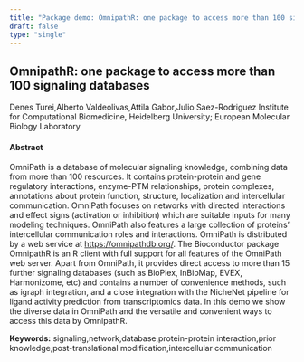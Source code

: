 ```yaml
---
title: "Package demo: OmnipathR: one package to access more than 100 signaling databases"
draft: false
type: "single"
---
```


## OmnipathR: one package to access more than 100 signaling databases
Denes Turei,Alberto Valdeolivas,Attila Gabor,Julio Saez-Rodriguez
Institute for Computational Biomedicine, Heidelberg University; European Molecular Biology Laboratory
#### Abstract

OmniPath is a database of molecular signaling knowledge, combining data from more than 100 resources. It contains protein-protein and gene regulatory interactions, enzyme-PTM relationships, protein complexes, annotations about protein function, structure, localization and intercellular communication. OmniPath focuses on networks with directed interactions and effect signs (activation or inhibition) which are suitable inputs for many modeling techniques. OmniPath also features a large collection of proteins’ intercellular communication roles and interactions. OmniPath is distributed by a web service at https://omnipathdb.org/. The Bioconductor package OmnipathR is an R client with full support for all features of the OmniPath web server. Apart from OmniPath, it provides direct access to more than 15 further signaling databases (such as BioPlex, InBioMap, EVEX, Harmonizome, etc) and contains a number of convenience methods, such as igraph integration, and a close integration with the NicheNet pipeline for ligand activity prediction from transcriptomics data. In this demo we show the diverse data in OmniPath and the versatile and convenient ways to access this data by OmnipathR.


**Keywords:** signaling,network,database,protein-protein interaction,prior knowledge,post-translational modification,intercellular communication
